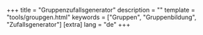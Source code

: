 +++
title = "Gruppenzufallsgenerator"
description = ""
template = "tools/groupgen.html"
keywords = ["Gruppen", "Gruppenbildung", "Zufallsgenerator"]
[extra]
lang = "de"
+++
